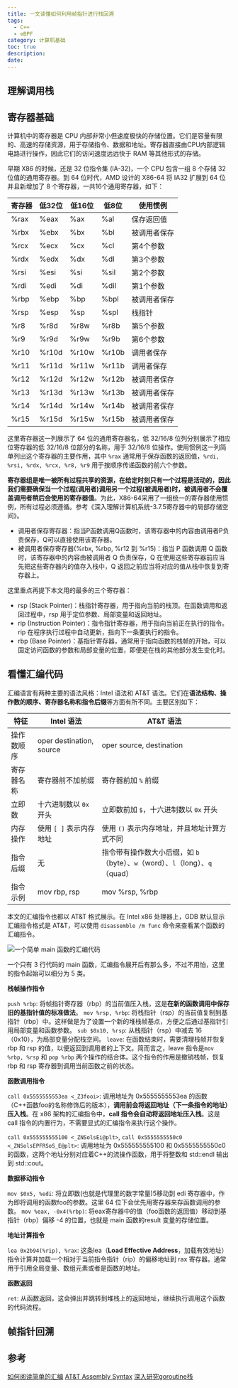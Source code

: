 ```yaml
---
title: 一文读懂如何利用帧指针进行栈回溯
tags:
  - C++
  - eBPF
category: 计算机基础
toc: true
description: 
date: 
---
```



## 理解调用栈


## 寄存器基础

计算机中的寄存器是 CPU 内部非常小但速度极快的存储位置。它们是容量有限的、高速的存储资源，用于存储指令、数据和地址。寄存器直接由CPU内部逻辑电路进行操作，因此它们的访问速度远远快于 RAM 等其他形式的存储。

早期 X86 的时候，还是 32 位指令集 (IA-32)，一个 CPU 包含一组 8 个存储 32 位值的通用寄存器。到 64 位时代，AMD 设计的 X86-64 将 IA32 扩展到 64 位并且新增加了 8 个寄存器，一共16个通用寄存器，如下：

| 寄存器  | 低32位  | 低16位 | 低8位  | 使用惯例         |
|-------|--------|-------|-------|----------------|
| %rax  | %eax   | %ax   | %al   | 保存返回值       |
| %rbx  | %ebx   | %bx   | %bl   | 被调用者保存     |
| %rcx  | %ecx   | %cx   | %cl   | 第4个参数        |
| %rdx  | %edx   | %dx   | %dl   | 第3个参数        |
| %rsi  | %esi   | %si   | %sil  | 第2个参数        |
| %rdi  | %edi   | %di   | %dil  | 第1个参数        |
| %rbp  | %ebp   | %bp   | %bpl  | 被调用者保存     |
| %rsp  | %esp   | %sp   | %spl  | 栈指针           |
| %r8   | %r8d   | %r8w  | %r8b  | 第5个参数        |
| %r9   | %r9d   | %r9w  | %r9b  | 第6个参数        |
| %r10  | %r10d  | %r10w | %r10b | 调用者保存       |
| %r11  | %r11d  | %r11w | %r11b | 调用者保存       |
| %r12  | %r12d  | %r12w | %r12b | 被调用者保存     |
| %r13  | %r13d  | %r13w | %r13b | 被调用者保存     |
| %r14  | %r14d  | %r14w | %r14b | 被调用者保存     |
| %r15  | %r15d  | %r15w | %r15b | 被调用者保存     |

这里寄存器这一列展示了 64 位的通用寄存器名，低 32/16/8 位列分别展示了相应位寄存器的低 32/16/8 位部分的名称，用于 32/16/8 位操作。使用惯例这一列简单列出这个寄存器的主要作用，其中 `%rax` 通常用于保存函数的返回值，`%rdi, %rsi, %rdx, %rcx, %r8, %r9` 用于按顺序传递函数的前六个参数。

**寄存器组是唯一被所有过程共享的资源，在给定时刻只有一个过程是活动的，因此我们需要确保当一个过程(调用者)调用另一个过程(被调用者)时，被调用者不会覆盖调用者稍后会使用的寄存器值**。为此，X86-64采用了一组统一的寄存器使用惯例，所有过程必须遵循。参考《深入理解计算机系统-3.7.5寄存器中的局部存储空间》。
- 调用者保存寄存器：指当P函数调用Q函数时，该寄存器中的内容由调用者P负责保存，Q可以直接使用该寄存器。
- 被调用者保存寄存器(%rbx, %rbp, %r12 到 %r15)：指当 P 函数调用 Q 函数时，该寄存器中的内容由被调用者 Q 负责保存，Q 在使用这些寄存器前应当先把这些寄存器内的值存入栈中，Q 返回之前应当将对应的值从栈中恢复到寄存器上。

这里重点再提下本文用的最多的三个寄存器：

- rsp (Stack Pointer)：栈指针寄存器，用于指向当前的栈顶。在函数调用和返回过程中，rsp 用于定位参数、局部变量和返回地址。
- rip (Instruction Pointer)：指令指针寄存器，用于指向当前正在执行的指令。rip 在程序执行过程中自动更新，指向下一条要执行的指令。
- rbp (Base Pointer)：基指针寄存器，通常用于指向函数的栈帧的开始，可以固定访问函数的参数和局部变量的位置，即便是在栈的其他部分发生变化时。

## 看懂汇编代码

汇编语言有两种主要的语法风格：Intel 语法和 AT&T 语法。它们在**语法结构、操作数的顺序、寄存器名称和指令后缀**等方面有所不同。主要区别如下：

| 特征  | Intel 语法    | AT&T 语法   |
|-------|-------|--------|
| 操作数顺序 | oper	destination, source | oper source, destination |
| 寄存器名称 | 寄存器前不加前缀   | 寄存器前加 `%` 前缀    |
| 立即数    | 十六进制数以 `0x` 开头  | 立即数前加 `$`，十六进制数以 `0x` 开头            |
| 内存操作  | 使用 `[ ]` 表示内存地址 | 使用 `()` 表示内存地址，并且地址计算方式不同       |
| 指令后缀  | 无 | 指令带有操作数大小后缀，如 `b`（byte）、`w`（word）、`l`（long）、`q`（quad） |
| 指令示例 | mov rbp, rsp  | mov %rsp, %rbp |

本文的汇编指令也都以 AT&T 格式展示。在 Intel x86 处理器上，GDB 默认显示汇编指令格式是 AT&T，可以使用 `disassemble /m func` 命令来查看某个函数的汇编指令。

![一个简单 main 函数的汇编代码](https://slefboot-1251736664.file.myqcloud.com/20231109_frame_pointer_stack_unwinding_disassemble.png)

一个只有 3 行代码的 main 函数，汇编指令展开后有那么多，不过不用怕，这里的指令起始可以细分为 5 类。

**栈帧操作指令**

`push %rbp`: 将帧指针寄存器（rbp）的当前值压入栈，这是**在新的函数调用中保存旧的基指针值的标准做法**。
`mov %rsp, %rbp`: 将栈指针（rsp）的当前值复制到基指针（rbp）中。这样做是为了设置一个新的堆栈帧基点，方便之后通过基指针引用局部变量和函数参数。
`sub $0x10, %rsp`: 从栈指针（rsp）中减去 16（0x10），为局部变量分配栈空间。
`leave`: 在函数结束时，需要清理栈帧并恢复 rbp 和 rsp 的值，以便返回到调用者的上下文。简而言之，leave 指令是`mov %rbp, %rsp` 和 `pop %rbp` 两个操作的结合体。这个指令的作用是撤销栈帧，恢复 rbp 和 rsp 寄存器到调用当前函数之前的状态。

**函数调用指令**

`call 0x5555555553ea <_Z3fooi>`: 调用地址为 0x5555555553ea 的函数（C++函数foo的名称修饰后的版本），**调用前会将返回地址（下一条指令的地址）压入栈**。在 x86 架构的汇编指令中，**call 指令会自动将返回地址压入栈**。这是 call 指令的内置行为，不需要显式的汇编指令来执行这个操作。

`call 0x555555555100 <_ZNSolsEi@plt>`, `call 0x5555555550c0 <_ZNSolsEPFRSoS_E@plt>`: 调用地址为 0x555555555100 和 0x5555555550c0 的函数，这两个地址分别对应着C++的流操作函数，用于将整数和 std::endl 输出到 std::cout。

**数据移动指令**

`mov $0x5, %edi`: 将立即数(也就是代理里的数字常量)5移动到 edi 寄存器中，作为即将调用的函数foo的参数。这里 64 位下会优先用寄存器来存函数调用的参数。
`mov %eax, -0x4(%rbp)`: 将eax寄存器中的值（foo函数的返回值）移动到基指针（rbp）偏移 -4 的位置，也就是 main 函数的result 变量的存储位置。

**地址计算指令**

`lea 0x2b94(%rip), %rax`: 这条lea（**Load Effective Address**，加载有效地址）指令计算并加载一个相对于当前指令指针（rip）的偏移地址到 rax 寄存器。通常用于引用全局变量、数组元素或者是函数的地址。

**函数返回**

`ret`: 从函数返回，这会弹出并跳转到堆栈上的返回地址，继续执行调用这个函数的代码流程。

## 帧指针回溯


## 参考

[如何阅读简单的汇编](https://zhuanlan.zhihu.com/p/368962727)
[AT&T Assembly Syntax](https://csiflabs.cs.ucdavis.edu/~ssdavis/50/att-syntax.htm)
[深入研究goroutine栈](https://www.huamo.online/2019/06/25/%E6%B7%B1%E5%85%A5%E7%A0%94%E7%A9%B6goroutine%E6%A0%88/)